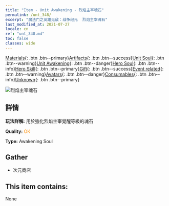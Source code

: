 ```yaml
---
title: "Item - Unit Awakening - 烈焰主宰魂石"
permalink: /unt_348/
excerpt: "魔法门之英雄无敌：战争纪元  烈焰主宰魂石"
last_modified_at: 2021-07-27
locale: cn
ref: "unt_348.md"
toc: false
classes: wide
---
```

 [Materials](/ItemsCN/){: .btn .btn--primary}[Artifacts](/ItemsCN/Artifacts/){: .btn .btn--success}[Unit Soul](/ItemsCN/UnitSoul/){: .btn .btn--warning}[Unit Awakening](/ItemsCN/UnitAwakening/){: .btn .btn--danger}[Hero Soul](/ItemsCN/HeroSoul/){: .btn .btn--info}[Hero Skill](/ItemsCN/HeroSkill/){: .btn .btn--primary}[Gift](/ItemsCN/Gift/){: .btn .btn--success}[Event related](/ItemsCN/Events/){: .btn .btn--warning}[Avatars](/ItemsCN/Avatars/){: .btn .btn--danger}[Consumables](/ItemsCN/Consumables/){: .btn .btn--info}[Unknown](/ItemsCN/Unknown/){: .btn .btn--primary}

 ![烈焰主宰魂石](/images/u/tia_fenghuang.jpg)

## 詳情
 **玩法詳解:** 用於強化烈焰主宰覺醒等級的魂石

 **Quality:** <span style="color: #FF8C00">OK</span>

 **Type:** Awakening Soul

## Gather

*    次元商店 

## This item contains:

  None

